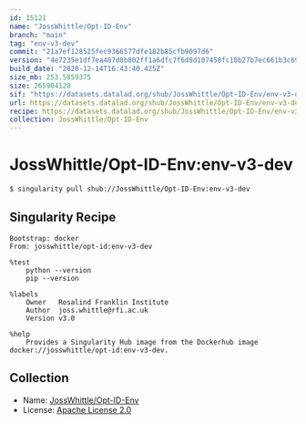```yaml
---
id: 15121
name: "JossWhittle/Opt-ID-Env"
branch: "main"
tag: "env-v3-dev"
commit: "21a7ef128525fec9366577dfe182b85cfb9097d6"
version: "4e7235e1df7ea487d8b802ff1a6dfc7f6d8d107458fc10b27b7ec661b3c6994b"
build_date: "2020-12-14T16:43:40.425Z"
size_mb: 253.5859375
size: 265904128
sif: "https://datasets.datalad.org/shub/JossWhittle/Opt-ID-Env/env-v3-dev/2020-12-14-21a7ef12-4e7235e1/4e7235e1df7ea487d8b802ff1a6dfc7f6d8d107458fc10b27b7ec661b3c6994b.sif"
url: https://datasets.datalad.org/shub/JossWhittle/Opt-ID-Env/env-v3-dev/2020-12-14-21a7ef12-4e7235e1/
recipe: https://datasets.datalad.org/shub/JossWhittle/Opt-ID-Env/env-v3-dev/2020-12-14-21a7ef12-4e7235e1/Singularity
collection: JossWhittle/Opt-ID-Env
---
```


# JossWhittle/Opt-ID-Env:env-v3-dev

```bash
$ singularity pull shub://JossWhittle/Opt-ID-Env:env-v3-dev
```

## Singularity Recipe

```singularity
Bootstrap: docker
From: josswhittle/opt-id:env-v3-dev

%test
    python --version
    pip --version

%labels
    Owner   Rosalind Franklin Institute
    Author  joss.whittle@rfi.ac.uk
    Version v3.0

%help
    Provides a Singularity Hub image from the Dockerhub image docker://josswhittle/opt-id:env-v3-dev.
```

## Collection

 - Name: [JossWhittle/Opt-ID-Env](https://github.com/JossWhittle/Opt-ID-Env)
 - License: [Apache License 2.0](https://api.github.com/licenses/apache-2.0)

